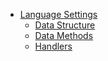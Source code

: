 * [Language Settings](/en-us/Language_Settings/)
  - [Data Structure](/en-us/Language_Settings/DataStructure.md)
  - [Data Methods](/en-us/Language_Settings/ModelMethod.md)
  - [Handlers](/en-us/Language_Settings/Handlers.md)